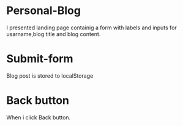 # Personal-Blog
I presented landing page containig a form with labels and inputs for usarname,blog title and blog content.

# Submit-form

Blog post is stored to localStorage

# Back button

When i click Back button.






